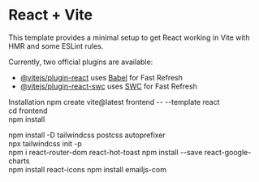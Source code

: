 # React + Vite

This template provides a minimal setup to get React working in Vite with HMR and some ESLint rules.

Currently, two official plugins are available:

- [@vitejs/plugin-react](https://github.com/vitejs/vite-plugin-react/blob/main/packages/plugin-react/README.md) uses [Babel](https://babeljs.io/) for Fast Refresh
- [@vitejs/plugin-react-swc](https://github.com/vitejs/vite-plugin-react-swc) uses [SWC](https://swc.rs/) for Fast Refresh




Installation
npm create vite@latest frontend -- --template react                       
 cd frontend  
  npm install

  npm install -D tailwindcss postcss autoprefixer         
  npx tailwindcss init -p                                                   
  npm i react-router-dom
  react-hot-toast
  npm install --save react-google-charts                                    
  npm install react-icons
  npm install emailjs-com